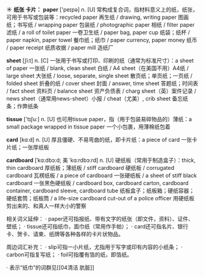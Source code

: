 ☀ <span class="category">**纸张 卡片：**</span>
<span class="vocabulary">**paper**</span> ['peɪpə] 
<span class="definition">n. [U] 常构成复合词，指材料意义上的纸，纸张，可用于书写或包装等：</span>recycled paper 再生纸 / drawing, writing paper 图画纸；书写纸 / wrapping paper 包装纸 / photographic paper 相纸 / filter paper 滤纸 / a roll of toilet paper 一卷卫生纸 / paper bag, paper cup 纸袋；纸杯 / paper napkin, paper towel 餐巾纸；纸巾 / paper currency, paper money 纸币 / paper receipt 纸质收据 / paper mill 造纸厂

<span class="vocabulary">**sheet**</span> [ʃi:t] 
<span class="definition">n. [C] 一张用于书写或打印、印刷的纸（通常为标准尺寸）：</span>a sheet of paper 一张纸 / blank, clean sheet 白纸 / A4 sheet（在美国不用）A4纸 / large sheet 大张纸 / loose, separate, single sheet 散页纸；单页纸；一页纸 / folded sheet 折叠的纸 / cover sheet 封面 / answer, time sheet 答题纸；时间表 / fact sheet 资料页 / balance sheet 资产负债表 / charg sheet（英）案件记录 / news sheet（通常用news-sheet）小报 / cheat（尤美）, crib sheet 备忘纸条；作弊纸条

<span class="vocabulary">**tissue**</span> ['tɪʃu:] 
<span class="definition">n. [U] 也可用tissue paper，指（用于包装易碎物品的）薄纸：</span>a small package wrapped in tissue paper 一个小包裹，用薄棉纸包着

<span class="vocabulary">**card**</span> [kɑːd] 
<span class="definition">n. [U] 厚且僵硬、不易弯曲的纸，即卡片纸：</span>a piece of card 一张卡片纸；一张厚纸板 
           
<span class="vocabulary">**cardboard**</span> [ˈkɑ:dbɔ:d; 美 ˈkɑ:rdbɔ:rd]
<span class="definition">n. [U] 硬纸板（常用于制造盒子）：</span>thick, thin cardboard 厚纸板；薄纸板 / stiff cardboard 硬纸板 / corrugated cardboard 瓦楞纸板 / a piece of cardboard 一张硬纸板 / a sheet of stiff black cardboard 一张黑色硬纸板 / cardboard box, cardboard carton, cardboard container, cardboard sleeve, cardboard tube 纸板盒子；纸板箱；硬纸容器；硬纸套筒；纸板筒 / a life-size cardboard cut-out of a police officer 用硬纸板剪出来的、和真人一样大小的警察

相关词义延伸：
· paper还可指报纸、带有文字的纸张（即文件，资料）、证件、壁纸；
· tissue还可指纸巾，面巾纸（常用作手帕）；
· card还可指名片、银行卡、贺卡、请柬、纸牌等各种各样的卡片状物品。

周边词汇补充：
· slip可指一小片纸，尤指用于写字或印有内容的小纸条；
· carbon可指复写纸；
· foil可指覆有箔的纸，即箔纸。

· 表示“纸巾”的词群见[[04清洁 肮脏]]